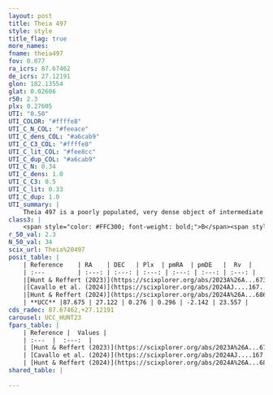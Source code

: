 ```yaml
---
layout: post
title: Theia 497
style: style
title_flag: true
more_names: 
fname: theia497
fov: 0.077
ra_icrs: 87.67462
de_icrs: 27.12191
glon: 182.13554
glat: 0.02606
r50: 2.3
plx: 0.27605
UTI: "0.50"
UTI_COLOR: "#ffffe8"
UTI_C_N_COL: "#feeace"
UTI_C_dens_COL: "#a6cab9"
UTI_C_C3_COL: "#ffffe8"
UTI_C_lit_COL: "#fee8cc"
UTI_C_dup_COL: "#a6cab9"
UTI_C_N: 0.34
UTI_C_dens: 1.0
UTI_C_C3: 0.5
UTI_C_lit: 0.33
UTI_C_dup: 1.0
UTI_summary: |
    Theia 497 is a poorly populated, very dense object of intermediate C3 quality. It was recently reported in the literature.
class3: |
    <span style="color: #FFC300; font-weight: bold;">B</span><span style="color: #FFC300; font-weight: bold;">B</span>
r_50_val: 2.3
N_50_val: 34
scix_url: Theia%20497
posit_table: |
    | Reference    | RA    | DEC   | Plx  | pmRA  | pmDE   |  Rv  |
    | :---         | :---: | :---: | :---: | :---: | :---: | :---: |
    |[Hunt & Reffert (2023)](https://scixplorer.org/abs/2023A%26A...673A.114H) | 87.667 | 27.116 | 0.332 | 0.287 | -2.284 | 18.932 |
    |[Cavallo et al. (2024)](https://scixplorer.org/abs/2024AJ....167...12C) | 87.502 | 27.341 | 0.336 | -- | -- | -- |
    |[Hunt & Reffert (2024)](https://scixplorer.org/abs/2024A%26A...686A..42H) | 87.667 | 27.116 | 0.332 | 0.287 | -2.284 | 18.932 |
    | **UCC** |87.675 | 27.122 | 0.276 | 0.296 | -2.142 | 23.557 | 
cds_radec: 87.67462,+27.12191
carousel: UCC_HUNT23
fpars_table: |
    | Reference |  Values |
    | :---  |  :---:  |
    | [Hunt & Reffert (2023)](https://scixplorer.org/abs/2023A%26A...673A.114H) | `AV50=2.687, diffAV50=2.487, MOD50=11.98, logAge50=8.641` |
    | [Cavallo et al. (2024)](https://scixplorer.org/abs/2024AJ....167...12C) | `AV50=2.7, dMod50=12.3, logAge50=8.57, [Fe/H]50=0.51` |
    | [Hunt & Reffert (2024)](https://scixplorer.org/abs/2024A%26A...686A..42H) | `MassJ=162.270` |
shared_table: |
    
---
```

